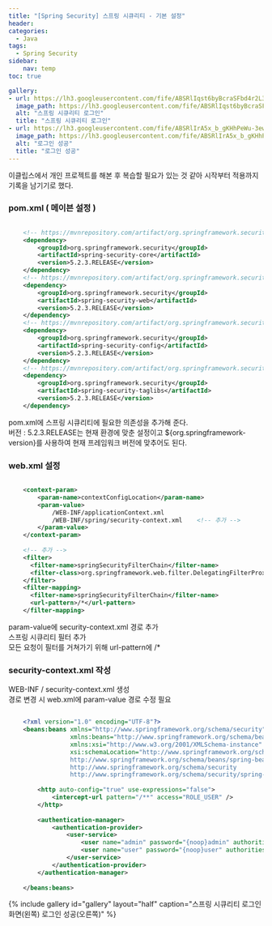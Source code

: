 ```yaml
---
title: "[Spring Security] 스프링 시큐리티 - 기본 설정"
header:
categories:
  - Java
tags:
  - Spring Security
sidebar:
    nav: temp
toc: true

gallery:
- url: https://lh3.googleusercontent.com/fife/ABSRlIqst6byBcraSFbd4r2L3r61LG1r5VvlLzRtlNpGgHMnQF_Fmjofy6MGmAwumRM_k4vi6rfNjtn9h7Owh2XuynFzgsFay0A8x7aW3OLe-efvu7RRvXDs-b-ifN-NLvdfEf-rAG9B8u45tcQSdFdHe2qZ4jUUFIsJpUspDC1mVR0_7fXxWbQcHQBbnKIv-CiE-A0I77aTz6Ga0RHZgmdI_sYNdGWt23V3yzyp57gRqO2MQLy8Fymi0gnCCE17kqbMPUfN84jR8J7CVU_OTNNgAH4eshYMiE1LpY3ksIXspOKDB8RMi7-kXeJTiBaTP1diLkBjhNd0H40sB643F59Qy3pLpmFuvIIRaBCRnBMDEM6-PasECXCl7eT6RIBevfFWdRDqE81JrosvmkysNBR1EKGPTc38RGs9XJIdXAbSBPt1CjZqF6uY-30DtvxWpT2bfoFT6QOdeRpusv4UO111M3DDjn7FUO-X3fz0qxGzCiGx0-DmkO--bHZ9nG72xKnk8JHWc94qWrbgFEh5VJcaWEw4Jkp5_WAYkNvfPIq9esK18irUq8NwmzasZ2bwEvrxJVYhE00nFXHGZ0E8i3MZU1ril_RkA4gVaeIecaJl4QCIhw2gVGomEHImPRqCxt8me-4XOBZ2PXVMs5I67sYSEuceKyGxvDovo_wZSatEQdt2_ZnH38KU6-1VqyNv94Z1PKgJvfdJrpDALXeMFaDr52FfuA9QreTdA9I=w3030-h1980-ft
  image_path: https://lh3.googleusercontent.com/fife/ABSRlIqst6byBcraSFbd4r2L3r61LG1r5VvlLzRtlNpGgHMnQF_Fmjofy6MGmAwumRM_k4vi6rfNjtn9h7Owh2XuynFzgsFay0A8x7aW3OLe-efvu7RRvXDs-b-ifN-NLvdfEf-rAG9B8u45tcQSdFdHe2qZ4jUUFIsJpUspDC1mVR0_7fXxWbQcHQBbnKIv-CiE-A0I77aTz6Ga0RHZgmdI_sYNdGWt23V3yzyp57gRqO2MQLy8Fymi0gnCCE17kqbMPUfN84jR8J7CVU_OTNNgAH4eshYMiE1LpY3ksIXspOKDB8RMi7-kXeJTiBaTP1diLkBjhNd0H40sB643F59Qy3pLpmFuvIIRaBCRnBMDEM6-PasECXCl7eT6RIBevfFWdRDqE81JrosvmkysNBR1EKGPTc38RGs9XJIdXAbSBPt1CjZqF6uY-30DtvxWpT2bfoFT6QOdeRpusv4UO111M3DDjn7FUO-X3fz0qxGzCiGx0-DmkO--bHZ9nG72xKnk8JHWc94qWrbgFEh5VJcaWEw4Jkp5_WAYkNvfPIq9esK18irUq8NwmzasZ2bwEvrxJVYhE00nFXHGZ0E8i3MZU1ril_RkA4gVaeIecaJl4QCIhw2gVGomEHImPRqCxt8me-4XOBZ2PXVMs5I67sYSEuceKyGxvDovo_wZSatEQdt2_ZnH38KU6-1VqyNv94Z1PKgJvfdJrpDALXeMFaDr52FfuA9QreTdA9I=w3030-h1980-ft
  alt: "스프링 시큐리티 로그인"
  title: "스프링 시큐리티 로그인"
- url: https://lh3.googleusercontent.com/fife/ABSRlIrA5x_b_gKHhPeWu-3ewkxmG5owEUpVmhzkV_6vCx2oBzdjdanaFizHPGG3xDj4LtHryUtI9hV05LKBnOImLUqHyiuI5Ao7xwKLlTzQPyPF_d18t6Ip-2yBdGWSp_GMCbrwV5NpsW2M7txgpr-MuH8DfY5hRsqAur_t2t6G4nwpgOrT4_zBDEI0wJx5VAOAdZSy-zQ9CNHFfEelkybeZDXAEJhtggL9okENuTGM82LR8akOrvhd1fwyMwR5an_f6xL_ZpLZjdk-Sz9bmhiLMqAzLKBeL1oSE-YadoyGexsgXMxlBTvjdTaHTi6gRUYFkZD-j_iy4_vLsyX5FrI43Htd66P2NvcHR2Qnejerusj0rTP0A9ccTiV5e_PtnmE_JFyyH2wukOUi3-dDffQTdQCUiBd2b--x2D4J1WrOVADRlW6M8XOSbw_1xWeCg86o6UmcECzvXEF5TLnfF5px7l_Bg9XoB3fn5hOsgezALd8LYvh6MF1WW9r4RiDPdPwk5kQ8xHulHrJXxPSF4rcRUFxUCFPsHRheOlJ5ljPqInLSXlBaeirFzGgNR9RkeZXxb1cgVWa_woNbMwkxjJ2jQOGr3ExiWw5XljBHxMk-543L7-r8--32q0tGvevWVI5A_SZ1gR1-Q848ojMMN8lJOpJMiZpBMa93T5VeaRvweNFxlJihwSKdDh-vKXeZWYLTIoGbOy19J4Wf7AIPZLppQhtHjjn1S_u3wOE=w2103-h1980-ft
  image_path: https://lh3.googleusercontent.com/fife/ABSRlIrA5x_b_gKHhPeWu-3ewkxmG5owEUpVmhzkV_6vCx2oBzdjdanaFizHPGG3xDj4LtHryUtI9hV05LKBnOImLUqHyiuI5Ao7xwKLlTzQPyPF_d18t6Ip-2yBdGWSp_GMCbrwV5NpsW2M7txgpr-MuH8DfY5hRsqAur_t2t6G4nwpgOrT4_zBDEI0wJx5VAOAdZSy-zQ9CNHFfEelkybeZDXAEJhtggL9okENuTGM82LR8akOrvhd1fwyMwR5an_f6xL_ZpLZjdk-Sz9bmhiLMqAzLKBeL1oSE-YadoyGexsgXMxlBTvjdTaHTi6gRUYFkZD-j_iy4_vLsyX5FrI43Htd66P2NvcHR2Qnejerusj0rTP0A9ccTiV5e_PtnmE_JFyyH2wukOUi3-dDffQTdQCUiBd2b--x2D4J1WrOVADRlW6M8XOSbw_1xWeCg86o6UmcECzvXEF5TLnfF5px7l_Bg9XoB3fn5hOsgezALd8LYvh6MF1WW9r4RiDPdPwk5kQ8xHulHrJXxPSF4rcRUFxUCFPsHRheOlJ5ljPqInLSXlBaeirFzGgNR9RkeZXxb1cgVWa_woNbMwkxjJ2jQOGr3ExiWw5XljBHxMk-543L7-r8--32q0tGvevWVI5A_SZ1gR1-Q848ojMMN8lJOpJMiZpBMa93T5VeaRvweNFxlJihwSKdDh-vKXeZWYLTIoGbOy19J4Wf7AIPZLppQhtHjjn1S_u3wOE=w2103-h1980-ft
  alt: "로그인 성공"
  title: "로그인 성공"  
---
```


이클립스에서 개인 프로젝트를 해본 후 복습할 필요가 있는 것 같아 시작부터 적용까지 기록을 남기기로 했다.

### pom.xml ( 메이븐 설정 )
```xml

    <!-- https://mvnrepository.com/artifact/org.springframework.security/spring-security-core -->
    <dependency>
        <groupId>org.springframework.security</groupId>
        <artifactId>spring-security-core</artifactId>
        <version>5.2.3.RELEASE</version>
    </dependency>
    <!-- https://mvnrepository.com/artifact/org.springframework.security/spring-security-web -->
    <dependency>
        <groupId>org.springframework.security</groupId>
        <artifactId>spring-security-web</artifactId>
        <version>5.2.3.RELEASE</version>
    </dependency>
    <!-- https://mvnrepository.com/artifact/org.springframework.security/spring-security-config -->
    <dependency>
        <groupId>org.springframework.security</groupId>
        <artifactId>spring-security-config</artifactId>
        <version>5.2.3.RELEASE</version>
    </dependency>
    <!-- https://mvnrepository.com/artifact/org.springframework.security/spring-security-taglibs -->
    <dependency>
        <groupId>org.springframework.security</groupId>
        <artifactId>spring-security-taglibs</artifactId>
        <version>5.2.3.RELEASE</version>
    </dependency>

```
pom.xml에 스프링 시큐리티에 필요한 의존성을 추가해 준다.  
버전 : 5.2.3.RELEASE는 현재 환경에 맞춘 설정이고 ${org.springframework-version}를 사용하여 현재 프레임워크 버전에 맞추어도 된다.

### web.xml 설정
```xml

    <context-param>
        <param-name>contextConfigLocation</param-name>
        <param-value>
            /WEB-INF/applicationContext.xml
            /WEB-INF/spring/security-context.xml    <!-- 추가 -->
        </param-value>
    </context-param>
    
    <!-- 추가 -->
    <filter>
      <filter-name>springSecurityFilterChain</filter-name>
      <filter-class>org.springframework.web.filter.DelegatingFilterProxy</filter-class>
    </filter>
    <filter-mapping>
      <filter-name>springSecurityFilterChain</filter-name>
      <url-pattern>/*</url-pattern>
    </filter-mapping>

```
param-value에 security-context.xml 경로 추가  
스프링 시큐리티 필터 추가  
모든 요청이 필터를 거쳐가기 위해 url-pattern에 /*

### security-context.xml 작성
WEB-INF / security-context.xml 생성  
경로 변경 시 web.xml에 param-value 경로 수정 필요
```xml

    <?xml version="1.0" encoding="UTF-8"?>
    <beans:beans xmlns="http://www.springframework.org/schema/security"
                 xmlns:beans="http://www.springframework.org/schema/beans"
                 xmlns:xsi="http://www.w3.org/2001/XMLSchema-instance"
                 xsi:schemaLocation="http://www.springframework.org/schema/beans
                 http://www.springframework.org/schema/beans/spring-beans.xsd
                 http://www.springframework.org/schema/security
                 http://www.springframework.org/schema/security/spring-security.xsd">
    
        <http auto-config="true" use-expressions="false">
            <intercept-url pattern="/**" access="ROLE_USER" />
        </http>
    
        <authentication-manager>
            <authentication-provider>
                <user-service>
                    <user name="admin" password="{noop}admin" authorities="ROLE_ADMIN"/>
                    <user name="user" password="{noop}user" authorities="ROLE_USER"/>
                </user-service>
            </authentication-provider>
        </authentication-manager>
    
    </beans:beans>

```

{% include gallery id="gallery" layout="half" caption="스프링 시큐리티 로그인 화면(왼쪽) 로그인 성공(오른쪽)" %}